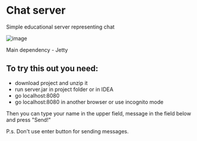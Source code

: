 # Chat server
Simple educational server representing chat

![image](https://github.com/Rnd-mi/chat-server/assets/124258830/3cd14413-0cfd-4fcf-8f21-0ec61f5c7ac6)

Main dependency - Jetty

To try this out you need:
----
- download project and unzip it
- run server.jar in project folder or in IDEA
- go localhost:8080
- go localhost:8080 in another browser or use incognito mode

Then you can type your name in the upper field, message in the field below and press "Send!"

P.s. Don't use enter button for sending messages.

